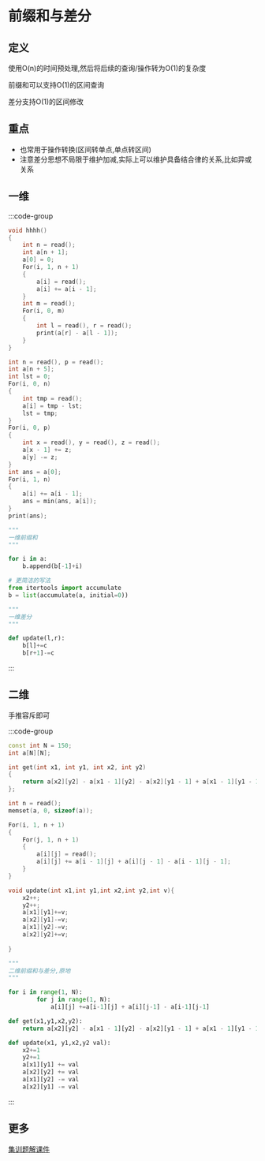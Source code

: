 # 前缀和与差分

## 定义
使用O(n)的时间预处理,然后将后续的查询/操作转为O(1)的复杂度

前缀和可以支持O(1)的区间查询

差分支持O(1)的区间修改

## 重点

- 也常用于操作转换(区间转单点,单点转区间)
- 注意差分思想不局限于维护加减,实际上可以维护具备结合律的关系,比如异或关系

## 一维

:::code-group

```cpp [前缀和]
void hhhh()
{
    int n = read();
    int a[n + 1];
    a[0] = 0;
    For(i, 1, n + 1)
    {
        a[i] = read();
        a[i] += a[i - 1];
    }
    int m = read();
    For(i, 0, m)
    {
        int l = read(), r = read();
        print(a[r] - a[l - 1]);
    }
}
```

```cpp [差分]
int n = read(), p = read();
int a[n + 5];
int lst = 0;
For(i, 0, n)
{
    int tmp = read();
    a[i] = tmp - lst;
    lst = tmp;
}
For(i, 0, p)
{
    int x = read(), y = read(), z = read();
    a[x - 1] += z;
    a[y] -= z;
}
int ans = a[0];
For(i, 1, n)
{
    a[i] += a[i - 1];
    ans = min(ans, a[i]);
}
print(ans);
```

```py
"""
一维前缀和
"""

for i in a:
    b.append(b[-1]+i)

# 更简洁的写法
from itertools import accumulate
b = list(accumulate(a, initial=0))

"""
一维差分
"""

def update(l,r):
    b[l]+=c
    b[r+1]-=c
```

:::

## 二维 

手推容斥即可

:::code-group

```cpp
const int N = 150;
int a[N][N];

int get(int x1, int y1, int x2, int y2)
{
    return a[x2][y2] - a[x1 - 1][y2] - a[x2][y1 - 1] + a[x1 - 1][y1 - 1];
};

int n = read();
memset(a, 0, sizeof(a));

For(i, 1, n + 1)
{
    For(j, 1, n + 1)
    {
        a[i][j] = read();
        a[i][j] += a[i - 1][j] + a[i][j - 1] - a[i - 1][j - 1];
    }
}

void update(int x1,int y1,int x2,int y2,int v){
    x2++;
    y2++;
    a[x1][y1]+=v;
    a[x2][y1]-=v;
    a[x1][y2]-=v;
    a[x2][y2]+=v;
    
}
```

```py
"""
二维前缀和与差分,原地
"""

for i in range(1, N):
        for j in range(1, N):
            a[i][j] +=a[i-1][j] + a[i][j-1] - a[i-1][j-1]

def get(x1,y1,x2,y2):
    return a[x2][y2] - a[x1 - 1][y2] - a[x2][y1 - 1] + a[x1 - 1][y1 - 1]

def update(x1, y1,x2,y2 val):
    x2+=1
    y2+=1
    a[x1][y1] += val
    a[x2][y2] += val
    a[x1][y2] -= val
    a[x2][y1] -= val
```

:::

## 更多

[集训题解课件](https://slides.open17.vip/slides/ACM2024-SUMMER/)
